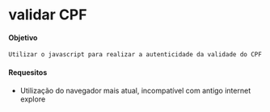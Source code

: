 # validar CPF

#### Objetivo
    Utilizar o javascript para realizar a autenticidade da validade do CPF

#### Requesitos
* Utilização do navegador mais atual, incompatível com antigo internet explore